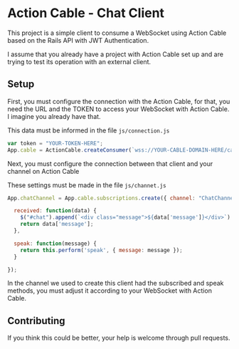 # Action Cable - Chat Client

This project is a simple client to consume a WebSocket using Action Cable based on the Rails API with JWT Authentication.

I assume that you already have a project with Action Cable set up and are trying to test its operation with an external client.

## Setup

First, you must configure the connection with the Action Cable, for that, you need the URL and the TOKEN to access your WebSocket with Action Cable. I imagine you already have that.

This data must be informed in the file `js/connection.js`

```javascript
var token = "YOUR-TOKEN-HERE";
App.cable = ActionCable.createConsumer(`wss://YOUR-CABLE-DOMAIN-HERE/cable?token=${token}`);
```

Next, you must configure the connection between that client and your channel on Action Cable

These settings must be made in the file `js/channet.js`

```javascript
App.chatChannel = App.cable.subscriptions.create({ channel: "ChatChannel", chat_id: "YOUR-CHAT-ID" }, {

  received: function(data) {
    $("#chat").append(`<div class="message">${data['message']}</div>`)
    return data['message'];
  },

  speak: function(message) {
    return this.perform('speak', { message: message });
  }

});
```

In the channel we used to create this client had the subscribed and speak methods, you must adjust it according to your WebSocket with Action Cable.

## Contributing

If you think this could be better, your help is welcome through pull requests.

